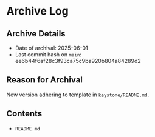 # Archive Log

## Archive Details

- Date of archival: 2025-06-01
- Last commit hash on `main`: ee6b44f6af28c3f93ca75c9ba920b804a84289d2

## Reason for Archival

New version adhering to template in `keystone/README.md`.

## Contents

- `README.md`
